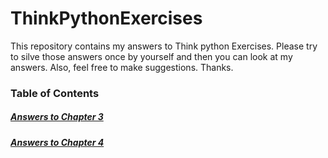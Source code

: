 # ThinkPythonExercises
This repository contains my answers to Think python Exercises.
Please try to silve those answers once by yourself and then you can look at my answers. Also, feel free to make suggestions. Thanks.


### Table of Contents
##### [Answers to Chapter 3](https://github.com/souravjamwal77/ThinkPythonExercises/tree/main/ch3)
##### [Answers to Chapter 4](https://github.com/souravjamwal77/ThinkPythonExercises/tree/main/ch4)
